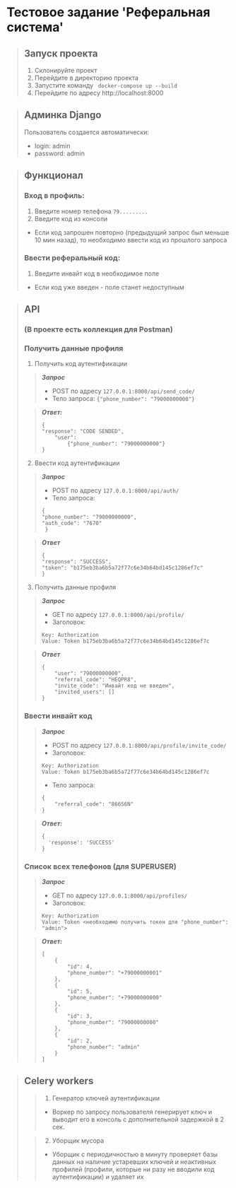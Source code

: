# Тестовое задание 'Реферальная система' #

> ## Запуск проекта ##
> 1. Склонируйте проект
> 2. Перейдите в директорию проекта
> 3. Запустите команду ``` docker-compose up --build```
> 4. Перейдите по адресу http://localhost:8000

> ## Админка Django ##
> Пользователь создается автоматически:
> - login: admin
> - password: admin

> ## Функционал ##
> ### Вход в профиль: ###
> 1. Введите номер телефона ```79.........```
> 2. Введите код из консоли
> - Если код запрошен повторно (предыдущий запрос был меньше 10 мин назад), то необходимо ввести код из прошлого запроса
> 
> ### Ввести реферальный код: ###
> 1. Введите инвайт код в необходимое поле
> - Если код уже введен - поле станет недоступным

> ## API ##
> ### (В проекте есть коллекция для Postman)  ###
> ### Получить данные профиля  ###
> 1. Получить код аутентификации
> > ***Запрос***
> > - POST по адресу ```127.0.0.1:8000/api/send_code/```
> > - Тело запроса:
> > ```{"phone_number": "79000000000"}```
>
> > ***Ответ:***
> > ```
> > {
> > "response": "CODE SENDED",
> >     "user":
> >         {"phone_number": "79000000000"}
> > }
> > ```
> >
> 2. Ввести код аутентификации
> > ***Запрос***
> > - POST по адресу ```127.0.0.1:8000/api/auth/```
> > - Тело запроса:
> > ```
> > {
> > "phone_number": "79000000000",
> > "auth_code": "7670"
> >  }
> > ```
>
> > ***Ответ***
> > ```
> > {
> > "response": "SUCCESS",
> > "token": "b175eb3ba6b5a72f77c6e34b64bd145c1286ef7c"
> > }
> > ```
> >
> 3. Получить данные профиля
> > ***Запрос***
> > - GET по адресу ```127.0.0.1:8000/api/profile/```
> > - Заголовок:
> > ```
> > Key: Authorization
> > Value: Token b175eb3ba6b5a72f77c6e34b64bd145c1286ef7c
> > ```
>
> > ***Ответ***
> > ```
> > {
> >     "user": "79000000000",
> >     "referral_code": "HEQPR8",
> >     "invite_code": "Инвайт код не введен",
> >     "invited_users": []
> > }
> > ```
> 
> ### Ввести инвайт код  ###
> > ***Запрос***
> > - POST по адресу ```127.0.0.1:8000/api/profile/invite_code/```
> > - Заголовок:
> > ```
> > Key: Authorization
> > Value: Token b175eb3ba6b5a72f77c6e34b64bd145c1286ef7c
> > ```
> > 
> > - Тело запроса:
> > ```
> > {
> >     "referral_code": "866S6N"
> > }
> > ```
>
> > ***Ответ:***
> > ```
> > {
> >   'response': 'SUCCESS'
> > }
> > ```
>
> ### Список всех телефонов (для SUPERUSER)  ###
> > ***Запрос***
> > - GET по адресу ```127.0.0.1:8000/api/profiles/```
> > - Заголовок:
> > ```
> > Key: Authorization
> > Value: Token <необходимо получить токен для "phone_number": "admin">
> > ```
>
> > ***Ответ:***
> > ```
> > [
> >     {
> >         "id": 4,
> >         "phone_number": "+79000000001"
> >     },
> >     {
> >         "id": 5,
> >         "phone_number": "+79000000000"
> >     },
> >     {
> >         "id": 3,
> >         "phone_number": "79000000000"
> >     },
> >     {
> >         "id": 2,
> >         "phone_number": "admin"
> >     }
> > ]
> > ```

> ## Celery workers ##
> > 1. Генератор ключей аутентификации
> > - Воркер по запросу пользователя генерирует ключ и выводит его в консоль с дополнительной задержкой в 2 сек.
>
> > 2. Уборщик мусора
> > - Уборщик с периодичностью в минуту проверяет базы данных на наличие устаревших ключей и неактивных профилей (профили, которые ни разу не вводили код аутентификации) и удаляет их

